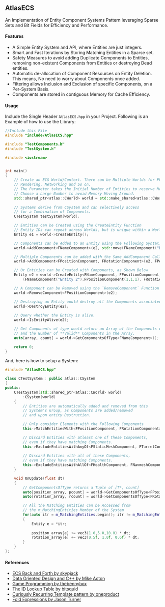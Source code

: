 ## AtlasECS
An Implementation of Entity Component Systems Pattern leveraging Sparse Sets and Bit Fields for Efficiency and Performance.


#### Features
* A Simple Entity System and API, where Entities are just integers.
* Smart and Fast Iterations by Storing Matching Entities in a Sparse set.
* Safety Measures to avoid adding Duplicate Components to Entities, removing non-existent Components from Entities or destroying Dead entities.
* Automatic de-allocation of Component Resources on Entity Deletion. This means, No need to worry about Components once added.
* Filtering allows Inclusion and Exclusion of specific Components, on a Per-System Basis.
* Components are stored in contiguous Memory for Cache Efficiency.


#### Usage
Include the Single Header `AtlasECS.hpp` in your Project. Following is an Example of how to use the Library:

```c++
//Include this File
#include "include/AtlasECS.hpp"

#include "TestComponents.h"
#include "TestSystem.h"

#include <iostream>


int main()
{
	// Create an ECS World/Context. There can be Multiple Worlds for Physics, 
	// Rendering, Networking and So on.
	// The Parameter takes the Initial Number of Entities to reserve Memory.
	// Choose a Large Number to avoid Memory Moving Around.
	std::shared_ptr<atlas::CWorld> world = std::make_shared<atlas::CWorld>(1000);
	
	// Systems derive from CSystem and can selectively access 
	// for a Combination of Components.
	CTestSystem testSystem(world);	

	// Entities can be Created using the CreateEntity Function
	// Entity IDs can repeat across Worlds, but is unique within a World.
	Entity e1 = world->CreateEntity();

	// Components can be Added to an Entity using the Following Syntax.
	world->AddComponent<FNameComponent>(e2, std::move(FNameComponent("Entity 1")));

	// Multiple Components can be added with the Same AddComponent Call
	world->AddComponent<FPositionComponent, FRotationComponent>(e2, FPositionComponent(0,0,0), FRotationComponent(30,85,90));

	// Or Entities can be Created with Components, as Shown Below
	Entity e2 = world->CreateEntity<FNameComponent, FPositionComponent, FRotationComponent>
		(FNameComponent("Entity 2"),FPositionComponent(1,1,1), FRotationComponent(0,0,0));

	// A Component can be Removed using the `RemoveComponent` Function
	world->RemoveComponent<FPositionComponent>(e2);

	// Destroying an Entity would destroy all the Components associated with it.
	world->DestroyEntity(e2);
	
	// Query whether the Entity is alive.
	world->IsEntityAlive(e2);

	// Get Components of type would return an Array of the Components of the Passed Type
	// and the Number of **Valid** Components in the Array.
	auto[array, count] = world->GetComponentsOfType<FNameComponent>();

	return 0;
}
```

And, here is how to setup a System:
```c++
#include "AtlasECS.hpp"

class CTestSystem : public atlas::CSystem
{
public:
	CTestSystem(std::shared_ptr<atlas::CWorld> world)
		:CSystem(world)
	{
		// Entities are automatically added and removed from this 
		// System's Group, as Components are added/removed
		// and upon entity Destruction.

		// Only consider Elements with the Following Components
		this->MatchEntitiesWith<FPositionComponent, FRotationComponent>();

		// Discard Entities with atleast one of these Components,
		// even if they have matching Components.
		this->ExcludeEntitiesWithAnyOf<FStaticMeshComponent, FTurretComponent>();
		
		// Discard Entities with all of these Components,
		// even if they have matching Components.
		this->ExcludeEntitiesWithAllOf<FHealthComponent, FNavmeshComponent>();
	}

	void OnUpdate(float dt)
	{
		// GetComponentsOfType returns a Tuple of [T*, count] 
		auto[position_array, pcount] = world->GetComponentsOfType<FPositionComponent>();
		auto[rotation_array, rcount] = world->GetComponentsOfType<FRotationComponent>();

		// All the Matching Entities can be Accessed from
		// the m_MatchingEntities Member of the System
		for(auto itr = m_MatchingEntities.begin(); itr != m_MatchingEntities.end(); ++itr)
		{
			Entity e = *itr;
			
			position_array[e] += vec3(1.0,5.0,10.0) * dt;
			rotation_array[e] += vec3(0.5f, 1.0f, 0.6f) * dt;
		}
	}
};
```

#### References
* [ECS Back and Forth by skypjack](https://skypjack.github.io)
* [Data Oriented Design and C++ by Mike Acton](https://www.youtube.com/watch?v=rX0ItVEVjHc)
* [Game Programming by thebennybox](https://www.youtube.com/watch?v=Y6he35HfDmA&list=PLEETnX-uPtBUrfzE3Dxy3PWyApnW6YEMm&index=6&t=0s)
* [The ID Lookup Table by bitsquid](http://bitsquid.blogspot.com/2011/09/managing-decoupling-part-4-id-lookup.html)
* [Curiously Recurring Template pattern by oneproduct](https://www.youtube.com/watch?v=7-nHdQjSRe0)
* [Fold Expressions by Jason Turner](https://www.youtube.com/watch?v=nhk8pF_SlTk)
